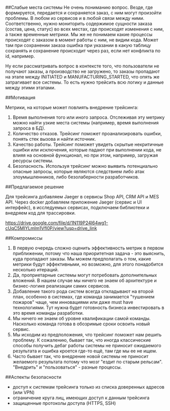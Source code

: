 ##Слабые места системы
Не очень пониманию вопрос. Везде, где формируется, передается и сохраняется заказ, с ним могут произойти проблемы. В любом из сервисов и в любой связи между ними.
Соответственно, нужно мониторить содержимое сущности заказа (состав, цена, статус) во всех местах, где происходят изменения с ним, а также временные метрики. Мы же не понимаем какие процессы происходят с заказом в момент работы с ним, не видим кода. Может там при сохранении заказа ошибка при указании в какую таблицу сохранять и сохранение происходит через раз, если нет конфликта по id, например.

Ну если рассматривать вопрос в контексте того, что пользователи не получают заказы, а производство не загружено, то заказы пропадают на этапе между INITIATED и MANUFACTURING_STARTED, что опять же затрагивает все системы. То есть нужно трейсить всю логику и данные между этими этапами.  

##Мотивация

Метрики, на которые может повлиять внедрение трейсинга:
1. Время выполнения того или иного запроса. Отслеживая эту метрику можно найти узкие места системы (например, время выполнения запроса в БД).
2. Количество отказов. Трейсинг поможет проанализировать ошибки, понять стек вызова и найти источник.   
3. Качество работы. Трейсинг поможет увидеть скрытые некритичные ошибки или исключения, которые падают при выполнении кода, не влияя на основной функционал, но при этом, например, загружая ресурсы системы.
4. Безопасность. Используя трейсинг можно выявить потенциально опасные запросы, которые являются следствием либо атак злоумышленников, либо безолаберности разработчиков.

##Предлагаемое решение

Для трейсинга добавляем Jaeger в сервисы Shop API, CRM API и MES API. Через docker добавляем приложение Jaeger (сервис и UI интерфейс), в исследуемых сервисах, подключаем библиотеки и внедряем код для трассировки.

https://drive.google.com/file/d/1N119P24I64wg1-cUqC5MIYLmIm1Vfl0P/view?usp=drive_link

##Компромиссы

1. В первую очередь сложно оценить эффективность метрик в первом приближении, потому что наша приоритетная задача - это выяснить, куда пропадают заказы. Мы можем предполагать о том, какие метрики будут эффективными, но возможно, для этого понадобится несколько итераций.
2. Да, проприетарные системы могут потребовать дополнительных вложений. В нашем случае мы ничего не знаем об архитектуре и бизнес-логике реализации самих сервисов.    
3. Добавление такого рода систем всегда откладывают на второй план, особенно в системах, где команда занимается "тушением пожаров" чаще, чем инновациями или даже must have технологиями. Тут нужна будет готовность бизнеса инвестировать в это время команды разработки.
4. Мы ничего не знаем об уровне квалификации самой команды. Насколько команда готова в обозримые сроки освоить новый сервис.
5. Мы исходим из предположения, что трейсинг поможет нам решить проблему. К сожалению, бывает так, что иногда классические способы получить дебаг работы системы не приносит ожидаемого результата и ошибка кроется где-то ещё, там где мы ее не ищем. 
6. Часто бывает так, что внедрение новой системы не приносит желаемого результата потому что мозг "ездит по старым рельсам". "Внедрить" и "пользоваться" - разные процессы.

##Аспекты безопасности

- доступ к системам трейсинга только из списка доверенных адресов (или VPN)
- ограничение круга лиц, имеющих доступ к данным трейсинга
- защищенные протоколы доступа (HTTPS, SSH)

